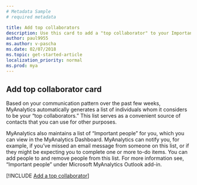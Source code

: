 ```yaml
---
# Metadata Sample
# required metadata

title: Add top collaborators
description: Use this card to add a "top collaborator" to your Important people list. 
author: paul9955
ms.author: v-pascha
ms.date: 02/07/2018
ms.topic: get-started-article
localization_priority: normal 
ms.prod: mya
---
```


## Add top collaborator card 

Based on your communication pattern over the past few weeks, MyAnalytics automatically generates a list of individuals whom it considers to be your “top collaborators.” This list serves as a convenient source of contacts that you can use for other purposes.  

MyAnalytics also maintains a list of “Important people” for you, which you can view in the MyAnalytics Dashboard. MyAnalytics can notify you, for example, if you’ve missed an email message from someone on this list, or if they might be expecting you to complete one or more to-do items. You can add people to and remove people from this list. For more information see, “Important people” under Microsoft MyAnalytics Outlook add-in.  

[!INCLUDE [Add a top collaborator](../../Includes/to-add-a-top-collaborator.md)]
